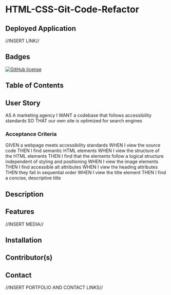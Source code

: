 # HTML-CSS-Git-Code-Refactor

## Deployed Application
//INSERT LINK//

## Badges
[![GitHub license](https://img.shields.io/github/license/Jordan-Stafford/HTML-CSS-Git-Code-Refactor)](https://github.com/Jordan-Stafford/HTML-CSS-Git-Code-Refactor/blob/main/LICENSE)


## Table of Contents

## User Story
AS A marketing agency
I WANT a codebase that follows accessibility standards
SO THAT our own site is optimized for search engines

### Acceptance Criteria
GIVEN a webpage meets accessibility standards
WHEN I view the source code
THEN I find semantic HTML elements
WHEN I view the structure of the HTML elements
THEN I find that the elements follow a logical structure independent of styling and positioning
WHEN I view the image elements
THEN I find accessible alt attributes
WHEN I view the heading attributes
THEN they fall in sequential order
WHEN I view the title element
THEN I find a concise, descriptive title

## Description

## Features
//INSERT MEDIA//

## Installation

## Contributor(s)

## Contact
//INSERT PORTFOLIO AND CONTACT LINKS//
